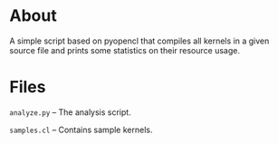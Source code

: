 About
=====

A simple script based on pyopencl that compiles all kernels in a given source file and prints some statistics on their resource usage.

Files
=====

`analyze.py` – The analysis script.

`samples.cl` – Contains sample kernels.
